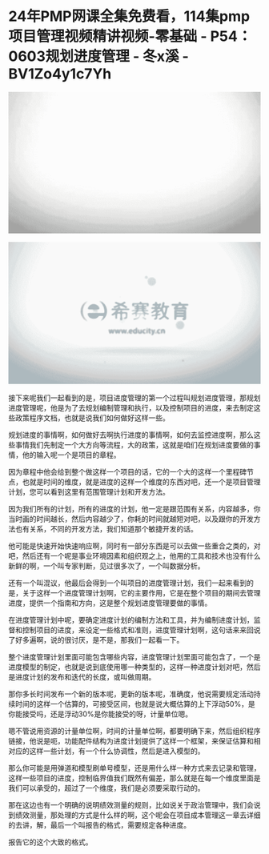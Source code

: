 # 24年PMP网课全集免费看，114集pmp项目管理视频精讲视频-零基础 - P54：0603规划进度管理 - 冬x溪 - BV1Zo4y1c7Yh

![](img/857a56a80c5ae2fb3025c84b7e4c7ecb_0.png)

![](img/857a56a80c5ae2fb3025c84b7e4c7ecb_1.png)

接下来呢我们一起看到的是，项目进度管理的第一个过程叫规划进度管理，那规划进度管理呢，他是为了去规划编制管理和执行，以及控制项目的进度，来去制定这些政策程序文档，也就是说我们如何做好这样一些。

规划进度的事情啊，如何做好去啊执行进度的事情啊，如何去监控进度啊，那么这些事情我们先制定一个大方向等流程，大的政策，这就是咱们在规划进度要做的事情，他的输入呢一个是项目的章程。

因为章程中他会给到整个做这样一个项目的话，它的一个大的这样一个里程碑节点，也就是时间的维度，就是进度的这样一个维度的东西对吧，还一个是项目管理计划，您可以看到这里有范围管理计划和开发方法。

因为我们所有的计划，所有的进度的计划，他一定是跟范围有关系，内容越多，你当时画的时间越长，然后内容越少了，你耗的时间就越短对吧，以及跟你的开发方法也有关系，不同的开发方法，我们知道那个敏捷开发的话。

他可能是快速开始快速响应啊，同时有一部分东西是可以去做一些重合之类的，对吧，然后还有一个呢是事业环境因素和组织观之上，他用的工具和技术也没有什么新鲜的啊，一个叫专家判断，见过很多次了，一个叫数据分析。

还有一个叫混议，他最后会得到一个叫项目的进度管理计划，我们一起来看到的是，关于这样一个进度管理计划啊，它的主要作用，它是在整个项目的期间去管理进度，提供一个指南和方向，这是整个规划进度管理要做的事情。

在进度管理计划中呢，要确定进度计划的编制方法和工具，并为编制进度计划，监督和控制项目的进度，来设定一些格式和准则，进度管理计划啊，这句话来来回说了好多遍啊，说的很讨厌，是不是，那我们一起看一下。

整个进度管理计划里面可能包含哪些内容，进度管理计划里面可能包含了，一个是进度模型的制定，也就是说到底使用哪一种类型的，这样一种进度计划对吧，然后是进度计划的发布和迭代的长度，或叫做周期。

那你多长时间发布一个新的版本呢，更新的版本呢，准确度，他说需要规定活动持续时间的这样一个估算的，可接受区间，也就是说大概估算的上下浮动50%，是你能接受吗，还是浮动30%是你能接受的呀，计量单位嗯。

嗯不管说用资源的计量单位啊，时间的计量单位啊，都要明确下来，然后组织程序链接，他说是呃，功能配件结构为进度计划提供了这样一个框架，来保证估算和相对应的这样一些计划，有一个什么协调性，然后是进入模型的。

那么你可能是用弹道和模型刷单号模型，还是用什么样一种方式来去记录和管理，这样一些项目的进度，控制临界值我们既然有偏差，那么就是在每一个维度里面是我们可以承受的，超过了一个维度，我们是必须要采取行动的。

那在这边也有一个明确的说明绩效测量的规则，比如说关于政治管理中，我们会说到绩效测量，那处理的方式是什么样的啊，这个呢会在项目成本管理这一章去详细的去讲，解，最后一个叫报告的格式，需要规定各种进度。

报告它的这个大致的格式。